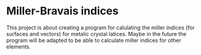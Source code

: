 # Miller-Bravais indices
  This project is about creating a program for calulating the miller indices (for surfaces and vectors) for metalic crystal latices.
Maybe in the future the program will be adapted to be able to calculate miller indices for other elements.
